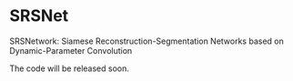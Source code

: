 # SRSNet
SRSNetwork: Siamese Reconstruction-Segmentation Networks based on Dynamic-Parameter Convolution

The code will be released soon.

